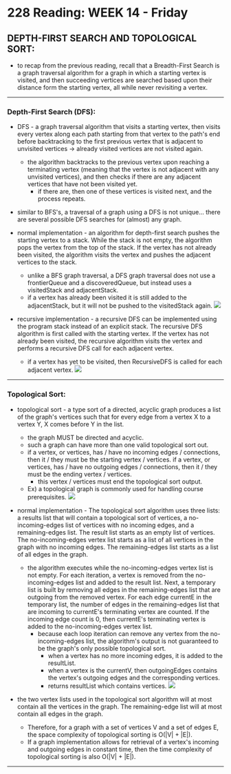# 228 Reading: **WEEK 14** - Friday

## **DEPTH-FIRST SEARCH AND TOPOLOGICAL SORT:**
* to recap from the previous reading, recall that a Breadth-First Search is a graph traversal algorithm for a graph in which a starting vertex is visited, and then succeeding vertices are searched based upon their distance form the starting vertex, all while never revisiting a vertex. 
***
### **Depth-First Search (DFS):**
* DFS - a graph traversal algorithm that visits a starting vertex, then visits every vertex along each path starting from that vertex to the path's end before backtracking to the first previous vertex that is adjacent to unvisited vertices -> already visited vertices are not visited again.
    * the algorithm backtracks to the previous vertex upon reaching a terminating vertex (meaning that the vertex is not adjacent with any unvisited vertices), and then checks if there are any adjacent vertices that have not been visited yet. 
        * if there are, then one of these vertices is visited next, and the process repeats. 
* similar to BFS's, a traversal of a graph using a DFS is not unique... there are several possible DFS searches for (almost) any graph.
* normal implementation - an algorithm for depth-first search pushes the starting vertex to a stack. While the stack is not empty, the algorithm pops the vertex from the top of the stack. If the vertex has not already been visited, the algorithm visits the vertex and pushes the adjacent vertices to the stack.
    * unlike a BFS graph traversal, a DFS graph traversal does not use a frontierQueue and a discoveredQueue, but instead uses a visitedStack and adjacentStack.
    * if a vertex has already been visited it is still added to the adjacentStack, but it will not be pushed to the visitedStack again.
![](https://i.gyazo.com/766261ddb32a13f5c5afa534f2a3f640.png)

* recursive implementation - a recursive DFS can be implemented using the program stack instead of an explicit stack. The recursive DFS algorithm is first called with the starting vertex. If the vertex has not already been visited, the recursive algorithm visits the vertex and performs a recursive DFS call for each adjacent vertex.
    * if a vertex has yet to be visited, then RecursiveDFS is called for each adjacent vertex.
![](https://i.gyazo.com/22e88c7999442ad2fed71030e0f7a257.png)

***
### **Topological Sort:**
* topological sort - a type sort of a directed, acyclic graph produces a list of the graph's vertices such that for every edge from a vertex X to a vertex Y, X comes before Y in the list.
    * the graph MUST be directed and acyclic. 
    * such a graph can have more than one valid topological sort out.
    * if a vertex, or vertices, has / have no incoming edges / connections, then it / they must be the starting vertex / vertices.
    if a vertex, or vertices, has / have no outgoing edges / connections, then it / they must be the ending vertex / vertices.
        * this vertex / vertices must end the topological sort output.
    * Ex) a topological graph is commonly used for handling course prerequisites.
![](https://i.gyazo.com/71dcb68c88e188d7d2ad72e3716a4f9f.png)

* normal implementation - The topological sort algorithm uses three lists: a results list that will contain a topological sort of vertices, a no-incoming-edges list of vertices with no incoming edges, and a remaining-edges list. The result list starts as an empty list of vertices. The no-incoming-edges vertex list starts as a list of all vertices in the graph with no incoming edges. The remaining-edges list starts as a list of all edges in the graph.
    * the algorithm executes while the no-incoming-edges vertex list is not empty. For each iteration, a vertex is removed from the no-incoming-edges list and added to the result list. Next, a temporary list is built by removing all edges in the remaining-edges list that are outgoing from the removed vertex. For each edge currentE in the temporary list, the number of edges in the remaining-edges list that are incoming to currentE's terminating vertex are counted. If the incoming edge count is 0, then currentE's terminating vertex is added to the no-incoming-edges vertex list.
        * because each loop iteration can remove any vertex from the no-incoming-edges list, the algorithm's output is not guaranteed to be the graph's only possible topological sort.
            * when a vertex has no more incoming edges, it is added to the resultList.
            * when a vertex is the currentV, then outgoingEdges contains the vertex's outgoing edges and the corresponding vertices.
            * returns resultList which contains vertices.
![](https://i.gyazo.com/e048a753d7dc764603b8d1683103cd5a.png)

* the two vertex lists used in the topological sort algorithm will at most contain all the vertices in the graph. The remaining-edge list will at most contain all edges in the graph.
    * Therefore, for a graph with a set of vertices V and a set of edges E, the space complexity of topological sorting is O(|V| + |E|). 
    * If a graph implementation allows for retrieval of a vertex's incoming and outgoing edges in constant time, then the time complexity of topological sorting is also O(|V| + |E|).
***